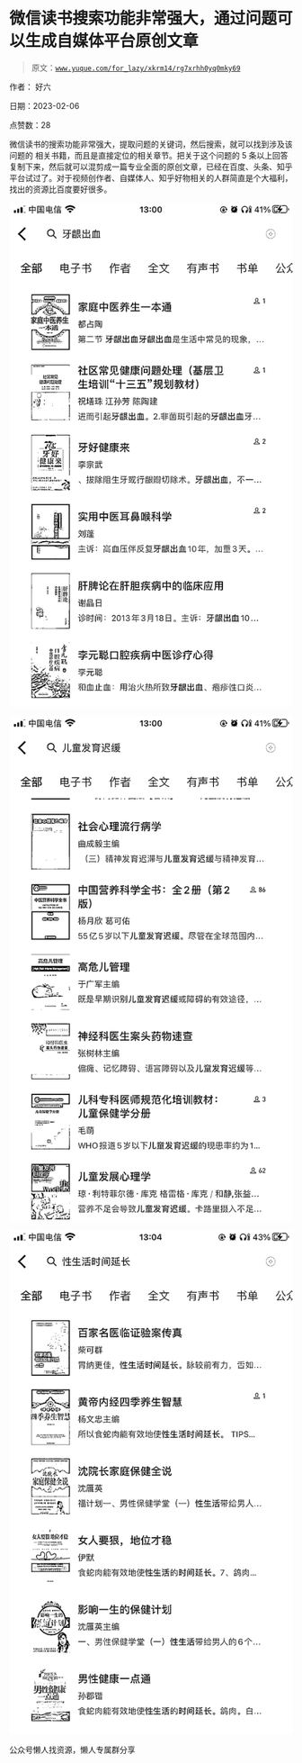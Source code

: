# 微信读书搜索功能非常强大，通过问题可以生成自媒体平台原创文章

> 原文：[`www.yuque.com/for_lazy/xkrm14/rg7xrhh0yq0mky69`](https://www.yuque.com/for_lazy/xkrm14/rg7xrhh0yq0mky69)



作者： 好六



日期：2023-02-06



点赞数：28



微信读书的搜索功能非常强大，提取问题的关键词，然后搜索，就可以找到涉及该问题的 相关书籍，而且是直接定位的相关章节。把关于这个问题的 5 条以上回答复制下来，然后就可以混剪成一篇专业全面的原创文章，已经在百度、头条、知乎平台试过了。对于视频创作者、自媒体人、知乎好物相关的人群简直是个大福利，找出的资源比百度要好很多。



![](img/0870475d4e514b41e157acc5e4acfa0c.png)  

![](img/45e4057f71d28f74617ce98bba6ad254.png)  

![](img/85e9e26143fab7f3e325f24b171d424b.png)  

公众号懒人找资源，懒人专属群分享

